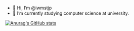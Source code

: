 - 👋 Hi, I’m @iwmstjp
- 🌱 I’m currently studying computer science at university.
<!---
iwmstjp/iwmstjp is a ✨ special ✨ repository because its `README.md` (this file) appears on your GitHub profile.
You can click the Preview link to take a look at your changes.
--->
[![Anurag's GitHub stats](https://github-readme-stats.vercel.app/api?username=iwmstjp&hide=stars)](https://github.com/anuraghazra/github-readme-stats)

